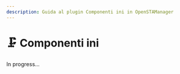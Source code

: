 ```yaml
---
description: Guida al plugin Componenti ini in OpenSTAManager
---
```


# 🗜 Componenti ini

In progress...
